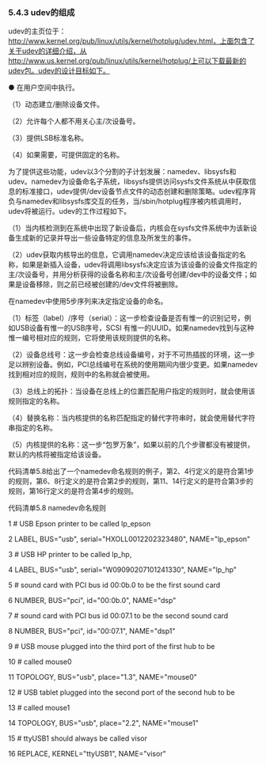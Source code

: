 ### 5.4.3 udev的组成

udev的主页位于：http://www.kernel.org/pub/linux/utils/kernel/hotplug/udev.html，上面包含了关于udev的详细介绍，从http://www.us.kernel.org/pub/linux/utils/kernel/hotplug/上可以下载最新的udev包。udev的设计目标如下。

● 在用户空间中执行。

（1）动态建立/删除设备文件。

（2）允许每个人都不用关心主/次设备号。

（3）提供LSB标准名称。

（4）如果需要，可提供固定的名称。

为了提供这些功能，udev以3个分割的子计划发展：namedev、libsysfs和udev。namedev为设备命名子系统，libsysfs提供访问sysfs文件系统从中获取信息的标准接口，udev提供/dev设备节点文件的动态创建和删除策略。udev程序背负与namedev和libsysfs库交互的任务，当/sbin/hotplug程序被内核调用时，udev将被运行。udev的工作过程如下。

（1）当内核检测到在系统中出现了新设备后，内核会在sysfs文件系统中为该新设备生成新的记录并导出一些设备特定的信息及所发生的事件。

（2）udev获取内核导出的信息，它调用namedev决定应该给该设备指定的名称，如果是新插入设备，udev将调用libsysfs决定应该为该设备的设备文件指定的主/次设备号，并用分析获得的设备名称和主/次设备号创建/dev中的设备文件；如果是设备移除，则之前已经被创建的/dev文件将被删除。

在namedev中使用5步序列来决定指定设备的命名。

（1）标签（label）/序号（serial）：这一步检查设备是否有惟一的识别记号，例如USB设备有惟一的USB序号，SCSI 有惟一的UUID。如果namedev找到与这种惟一编号相对应的规则，它将使用该规则提供的名称。

（2）设备总线号：这一步会检查总线设备编号，对于不可热插拔的环境，这一步足以辨别设备。例如，PCI总线编号在系统的使用期间内很少变更。如果namedev找到相对应的规则，规则中的名称就会被使用。

（3）总线上的拓扑：当设备在总线上的位置匹配用户指定的规则时，就会使用该规则指定的名称。

（4）替换名称：当内核提供的名称匹配指定的替代字符串时，就会使用替代字符串指定的名称。

（5）内核提供的名称：这一步“包罗万象”，如果以前的几个步骤都没有被提供，默认的内核将被指定给该设备。

代码清单5.8给出了一个namedev命名规则的例子，第2、4行定义的是符合第1步的规则，第6、8行定义的是符合第2步的规则，第11、14行定义的是符合第3步的规则，第16行定义的是符合第4步的规则。

代码清单5.8 namedev命名规则

1 # USB Epson printer to be called lp_epson 
 
 2 LABEL, BUS="usb", serial="HXOLL0012202323480", NAME="lp_epson" 
 
 3 # USB HP printer to be called lp_hp, 
 
 4 LABEL, BUS="usb", serial="W09090207101241330", NAME="lp_hp" 
 
 5 # sound card with PCI bus id 00:0b.0 to be the first sound card 
 
 6 NUMBER, BUS="pci", id="00:0b.0", NAME="dsp" 
 
 7 # sound card with PCI bus id 00:07.1 to be the second sound card 
 
 8 NUMBER, BUS="pci", id="00:07.1", NAME="dsp1" 
 
 9 # USB mouse plugged into the third port of the first hub to be 
 
 10 # called mouse0 
 
 11 TOPOLOGY, BUS="usb", place="1.3", NAME="mouse0" 
 
 12 # USB tablet plugged into the second port of the second hub to be 
 
 13 # called mouse1 
 
 14 TOPOLOGY, BUS="usb", place="2.2", NAME="mouse1" 
 
 15 # ttyUSB1 should always be called visor 
 
 16 REPLACE, KERNEL="ttyUSB1", NAME="visor"

